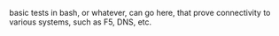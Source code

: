 
basic tests in bash, or whatever, can go here, that prove connectivity to various systems, such as F5, DNS, etc.
